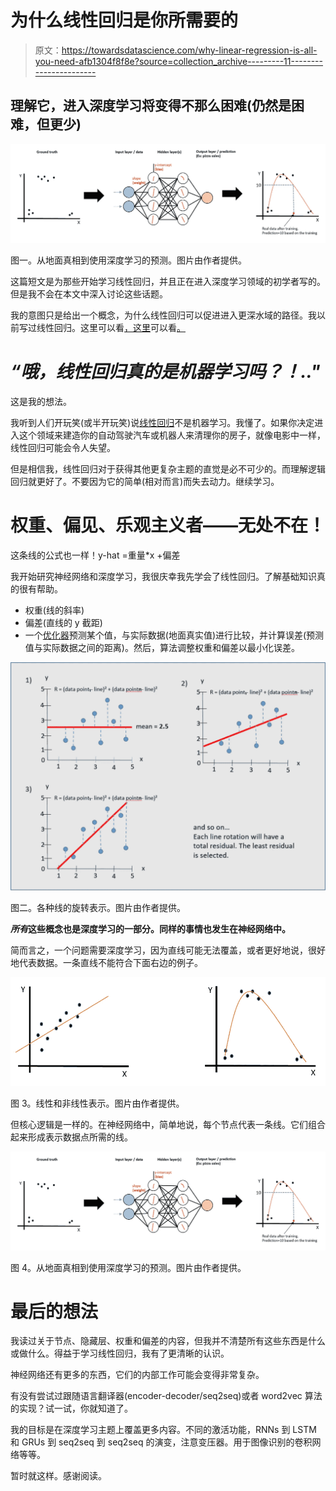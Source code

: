 # 为什么线性回归是你所需要的

> 原文：<https://towardsdatascience.com/why-linear-regression-is-all-you-need-afb1304f8f8e?source=collection_archive---------11----------------------->

## 理解它，进入深度学习将变得不那么困难(仍然是困难，但更少)

![](img/3b12ca58c87603a5e6789def424a21cf.png)

图一。从地面真相到使用深度学习的预测。图片由作者提供。

这篇短文是为那些开始学习线性回归，并且正在进入深度学习领域的初学者写的。但是我不会在本文中深入讨论这些话题。

我的意图只是给出一个概念，为什么线性回归可以促进进入更深水域的路径。我以前写过线性回归。这里可以看[，这里](https://betterprogramming.pub/understand-basic-linear-regression-concepts-to-get-started-with-machine-learning-49e2c7a02c39)可以看[。](https://medium.com/geekculture/machine-learning-algorithm-from-scratch-4a1a48a9a355)

# *“哦，线性回归真的是机器学习吗？！.."*

这是我的想法。

我听到人们开玩笑(或半开玩笑)说[线性回归](https://betterprogramming.pub/understand-basic-linear-regression-concepts-to-get-started-with-machine-learning-49e2c7a02c39)不是机器学习。我懂了。如果你决定进入这个领域来建造你的自动驾驶汽车或机器人来清理你的房子，就像电影中一样，线性回归可能会令人失望。

但是相信我，线性回归对于获得其他更复杂主题的直觉是必不可少的。而理解逻辑回归就更好了。不要因为它的简单(相对而言)而失去动力。继续学习。

# 权重、偏见、乐观主义者——无处不在！

这条线的公式也一样！y-hat =重量*x +偏差

我开始研究神经网络和深度学习，我很庆幸我先学会了线性回归。了解基础知识真的很有帮助。

*   权重(线的斜率)
*   偏差(直线的 y 截距)
*   一个[优化器](https://medium.com/geekculture/machine-learning-algorithm-from-scratch-4a1a48a9a355)预测某个值，与实际数据(地面真实值)进行比较，并计算误差(预测值与实际数据之间的距离)。然后，算法调整权重和偏差以最小化误差。

![](img/221bd77f2f9917fc5261b031d1ead37c.png)

图二。各种线的旋转表示。图片由作者提供。

***所有*这些概念也是深度学习的一部分。同样的事情也发生在神经网络中。**

简而言之，一个问题需要深度学习，因为直线可能无法覆盖，或者更好地说，很好地代表数据。一条直线不能符合下面右边的例子。

![](img/4c77c26f7939cc668505f6c2846cdb81.png)

图 3。线性和非线性表示。图片由作者提供。

但核心逻辑是一样的。在神经网络中，简单地说，每个节点代表一条线。它们组合起来形成表示数据点所需的线。

![](img/3b12ca58c87603a5e6789def424a21cf.png)

图 4。从地面真相到使用深度学习的预测。图片由作者提供。

# 最后的想法

我读过关于节点、隐藏层、权重和偏差的内容，但我并不清楚所有这些东西是什么或做什么。得益于学习线性回归，我有了更清晰的认识。

神经网络还有更多的东西，它们的内部工作可能会变得非常复杂。

有没有尝试过跟随语言翻译器(encoder-decoder/seq2seq)或者 word2vec 算法的实现？试一试，你就知道了。

我的目标是在深度学习主题上覆盖更多内容。不同的激活功能，RNNs 到 LSTM 和 GRUs 到 seq2seq 到 seq2seq 的演变，注意变压器。用于图像识别的卷积网络等等。

暂时就这样。感谢阅读。